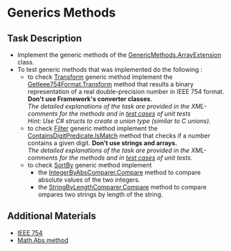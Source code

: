 # Generics Methods
 
## Task Description

* Implement the generic methods of the [GenericMethods.ArrayExtension](GenericMethods/ArrayExtension.cs#L10) class.
* To test generic methods that was implemented do the following :
    *   to check [Transform](GenericMethods/ArrayExtension.cs#L36) generic method implement the [GetIeee754Format.Transform](DoubleTransformer/GetIeee754Format.cs#L16) method that results a binary representation of a real double-precision number in IEEE 754 format. **Don't use Framework's converter classes**.     
    _The detailed explanations of the task are provided in the XML-comments for the methods and in [test cases](GenericMethods.Tests/NUnitTests/ArrayExtensionTests.cs#L37) of unit tests_       
    _Hint:  Use C# structs to create a union type (similar to C unions)._     
    * to check [Filter](GenericMethods/ArrayExtension.cs#L21) generic method implement the [ContainsDigitPredicate.IsMatch](IntegerPredicate/ContainsDigitPredicate.cs#L25) method that checks if a number contains a given digit. **Don't use strings and arrays.**      
_The detailed explanations of the task are provided in the XML-comments for the methods and in [test cases](GenericMethods.Tests/NUnitTests/ArrayExtensionTests.cs#L14) of unit tests._
    * to check [SortBy](GenericMethods/ArrayExtension.cs#L52) generic method implement
        - the [IntegerByAbsComparer.Compare](Comparators/IntegerByAbsComparer.cs#L9) method to compare absolute values of the two integers.  
        - the [StringByLengthComparer.Compare](Comparators/StringByLengthComparer.cs#L9) method to compare ompares two strings by length of the string. 

## Additional Materials
- [IEEE 754](https://www.wikiwand.com/en/IEEE_754) 
- [Math.Abs method](https://docs.microsoft.com/en-us/dotnet/api/system.math.abs) 

